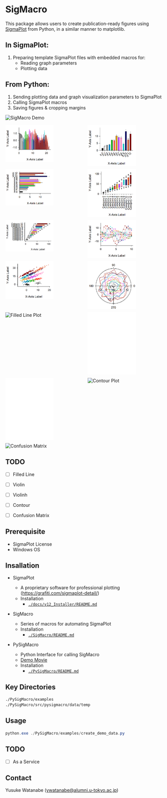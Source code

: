 <!-- ---
!-- Timestamp: 2025-04-06 20:32:51
!-- Author: ywatanabe
!-- File: /home/ywatanabe/win/documents/SigMacro/README.md
!-- --- -->

# SigMacro

This package allows users to create publication-ready figures using [SigmaPlot](https://grafiti.com/sigmaplot-v16/) from Python, in a similar manner to matplotlib.

## In SigmaPlot:
1. Preparing template SigmaPlot files with embedded macros for:
   - Reading graph parameters
   - Plotting data

## From Python:
1. Sending plotting data and graph visualization parameters to SigmaPlot
2. Calling SigmaPlot macros
3. Saving figures & cropping margins

![SigMacro Demo](./docs/demo.gif)

<div style="display: grid; grid-template-columns: repeat(2, 1fr); grid-gap: 10px;">
    <img src="templates/gif/area-area-area-area-area-area-area-area-area-area-area-area-area_cropped.gif" alt="Area Plot" width="150" />
    <img src="templates/gif/bar-bar-bar-bar-bar-bar-bar-bar-bar-bar-bar-bar-bar_cropped.gif" alt="Bar Plot" width="150" />
    <img src="templates/gif/barh-barh-barh-barh-barh-barh-barh-barh-barh-barh-barh-barh-barh_cropped.gif" alt="Horizontal Bar Plot" width="150" />
    <img src="templates/gif/box-box-box-box-box-box-box-box-box-box-box-box-box_cropped.gif" alt="Box Plot" width="150" />
    <img src="templates/gif/boxh-boxh-boxh-boxh-boxh-boxh-boxh-boxh-boxh-boxh-boxh-boxh-boxh_cropped.gif" alt="Horizontal Box Plot" width="150" />
    <img src="templates/gif/line-line-line-line-line-line-line-line-line-line-line-line-line_cropped.gif" alt="Line Plot" width="150" />
    <img src="templates/gif/scatter-scatter-scatter-scatter-scatter-scatter-scatter-scatter-scatter-scatter-scatter-scatter-scatter_cropped.gif" alt="Scatter Plot" width="150" />
    <img src="templates/gif/polar-polar-polar-polar-polar-polar-polar-polar-polar-polar-polar-polar-polar_cropped.gif" alt="Polar Plot" width="150" />
    <!-- Not implemented yet -->
    <img src="templates/gif/filled_line.gif" alt="Filled Line Plot" width="150" />
    <img src="templates/gif/violin-violin-violin-violin-violin-violin-violin-violin-violin-violin-violin-violin-violin_cropped.gif" alt="Violin Plot" width="150" />
    <img src="templates/gif/violinh-violinh-violinh-violinh-violinh-violinh-violinh-violinh-violinh-violinh-violinh-violinh-violinh_cropped.gif" alt="Horizontal Violin Plot" width="150" />
    <img src="templates/gif/contour.gif" alt="Contour Plot" width="150" />
    <img src="templates/gif/confusion_matrix.gif" alt="Confusion Matrix" width="150" />
</div>

## TODO
- [ ] Filled Line
- [ ] Violin
- [ ] Violinh
- [ ] Contour
- [ ] Confusion Matrix



## Prerequisite

 - SigmaPlot License 
 - Windows OS

## Insallation

- SigmaPlot
  - A proprietary software for professional plotting (https://grafiti.com/sigmaplot-detail/)
  - Installation
    - [`./docs/v12_Installer/README.md`](./docs/v12_Installer/README.md)

- SigMacro
  - Series of macros for automating SigmaPlot
  - Installation
    - [`./SigMacro/README.md`](./SigMacro/README.md)

- PySigMacro
  - Python Interface for calling SigMacro
  - [Demo Movie](https://onedrive.live.com/?qt=allmyphotos&photosData=%2Fshare%2F12F1169924695EF9%213150863%3Fithint%3Dvideo%26e%3DLnoc26&sw=bypassConfig&cid=12F1169924695EF9&id=12F1169924695EF9%213150863&authkey=%21AFE1u69Zha9Sois&v=photos)
  - Installation
    - [`./PySigMacro/README.md`](./PySigMacro/README.md)

## Key Directories

``` bash
./PySigMacro/examples
./PySigMacro/src/pysigmacro/data/temp
```

## Usage

``` powershell
python.exe ./PySigMacro/examples/create_demo_data.py
```

## TODO
- [ ] As a Service

## Contact
Yusuke Watanabe (ywatanabe@alumni.u-tokyo.ac.jp)

<!-- EOF -->